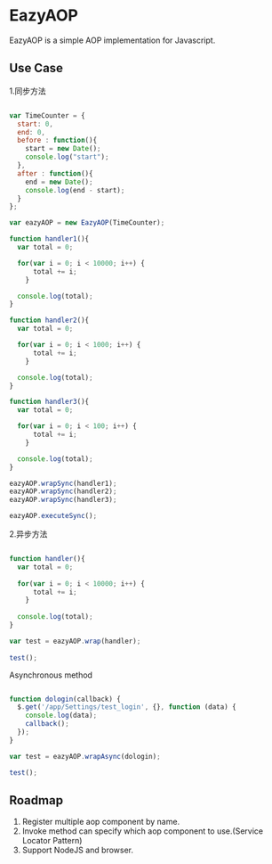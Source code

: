 # EazyAOP

  EazyAOP is a simple AOP implementation for Javascript.
  
## Use Case
1.同步方法
  
```Javascript

var TimeCounter = {
  start: 0,
  end: 0,
  before : function(){
    start = new Date();
    console.log("start");
  },
  after : function(){
    end = new Date();
    console.log(end - start);
  }
};

var eazyAOP = new EazyAOP(TimeCounter);

function handler1(){
  var total = 0;

  for(var i = 0; i < 10000; i++) {
      total += i;
    }

  console.log(total);
}

function handler2(){
  var total = 0;

  for(var i = 0; i < 1000; i++) {
      total += i;
    }

  console.log(total);
}

function handler3(){
  var total = 0;

  for(var i = 0; i < 100; i++) {
      total += i;
    }

  console.log(total);
}

eazyAOP.wrapSync(handler1);
eazyAOP.wrapSync(handler2);
eazyAOP.wrapSync(handler3);

eazyAOP.executeSync();

```

2.异步方法

```Javascript

function handler(){
  var total = 0;
				
  for(var i = 0; i < 10000; i++) {
	  total += i;
	}
					
  console.log(total);
}

var test = eazyAOP.wrap(handler);
			
test();

```

Asynchronous method 

```Javascript

function dologin(callback) {
  $.get('/app/Settings/test_login', {}, function (data) {
    console.log(data);
    callback();
  });
}

var test = eazyAOP.wrapAsync(dologin);

test();

```

## Roadmap
1. Register multiple aop component by name.
2. Invoke method can specify which aop component to use.(Service Locator Pattern)  
3. Support NodeJS and browser.
